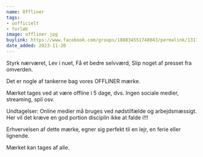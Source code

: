 ```yaml
---
name: Offliner
tags:
- uofficielt
- forløb
image: offliner.jpg
buylink: https://www.facebook.com/groups/188834551748043/permalink/1317714148860072/
date_added: 2023-11-20
---
```

Styrk nærværet, Lev i nuet, Få et bedre selvværd, Slip noget af presset fra omverden.

Det er nogle af tankerne bag vores OFFLINER mærke.

Mærket tages ved at være offline i 5 dage, dvs. Ingen sociale medier, streaming, spil osv.

Undtagelser:
Online medier må bruges ved nødstilfælde og arbejdsmæssigt. Her vil det kræve en god portion disciplin ikke at falde i!!!

Erhvervelsen af dette mærke, egner sig perfekt til en lejr, en ferie eller lignende.

Mærket kan tages af alle.
